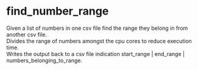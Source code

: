 # find_number_range
Given a list of numbers in one csv file find the range they belong in from another csv file.<br>
Divides the range of numbers amongst the cpu cores to reduce execution time.<br>
Writes the output back to a csv file indication  start_range | end_range | numbers_belonging_to_range.<br>
